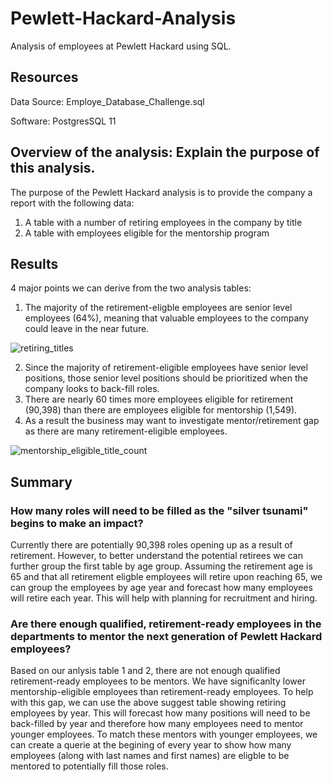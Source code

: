 # Pewlett-Hackard-Analysis
Analysis of employees at Pewlett Hackard using SQL.

## Resources
Data Source: Employe_Database_Challenge.sql

Software: PostgresSQL 11

## Overview of the analysis: Explain the purpose of this analysis.

The purpose of the Pewlett Hackard analysis is to provide the company a report with the following data:
1.  A table with a number of retiring employees in the company by title
2.  A table with employees eligible for the mentorship program

## Results

4 major points we can derive from the two analysis tables:
1.  The majority of the retirement-eligble employees are senior level employees (64%), meaning that valuable employees to the company could leave in the near future. 

![retiring_titles](https://user-images.githubusercontent.com/81447450/117581941-41910100-b0c5-11eb-8113-f35117d8f728.png)

2.  Since the majority of retirement-eligible employees have senior level positions, those senior level positions should be prioritized when the company looks to back-fill roles.
3.  There are nearly 60 times more employees eligible for retirement (90,398) than there are employees eligible for mentorship (1,549). 
4.  As a result the business may want to investigate mentor/retirement gap as there are many retirement-eligible employees. 

![mentorship_eligible_title_count](https://user-images.githubusercontent.com/81447450/117582267-d21c1100-b0c6-11eb-87ca-2b7a7dc637a9.png)


## Summary

### How many roles will need to be filled as the "silver tsunami" begins to make an impact?
Currently there are potentially 90,398 roles opening up as a result of retirement. However, to better understand the potential retirees we can further group the first table by age group. Assuming the retirement age is 65 and that all retirement eligble employees will retire upon reaching 65, we can group the employees by age year and forecast how many employees will retire each year. This will help with planning for recruitment and hiring. 

### Are there enough qualified, retirement-ready employees in the departments to mentor the next generation of Pewlett Hackard employees?
Based on our anlysis table 1 and 2, there are not enough qualified retirement-ready employees to be mentors. We have significanlty lower mentorship-eligible employees than retirement-ready employees. To help with this gap, we can use the above suggest table showing retiring employees by year. This will forecast how many positions will need to be back-filled by year and therefore how many employees need to mentor younger employees. To match these mentors with younger employees, we can create a querie at the begining of every year to show how many employees (along with last names and first names) are eligble to be mentored to potentially fill those roles. 



